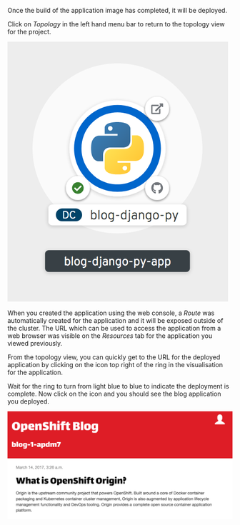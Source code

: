 Once the build of the application image has completed, it will be deployed.

Click on _Topology_ in the left hand menu bar to return to the topology view for the project.

![Topology View](../../assets/introduction/deploying-python-42/04-application-topology-view.png)

When you created the application using the web console, a _Route_ was automatically created for the application and it will be exposed outside of the cluster. The URL which can be used to access the application from a web browser was visible on the _Resources_ tab for the application you viewed previously.

From the topology view, you can quickly get to the URL for the deployed application by clicking on the icon top right of the ring in the visualisation for the application.

Wait for the ring to turn from light blue to blue to indicate the deployment is complete. Now click on the icon and you should see the blog application you deployed.

![Blog Web Site](../../assets/introduction/deploying-python-42/04-blog-web-site.png)
